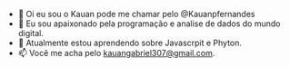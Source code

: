 - 👋 Oi eu sou o Kauan pode me chamar pelo @Kauanpfernandes
- 👀 Eu sou apaixonado pela programação e analise de dados do mundo digital.
- 🌱 Atualmente estou aprendendo sobre Javascrpit e Phyton.
- 📫 Você me acha pelo kauangabriel307@gmail.com.
<!---
Kauanpfernandes/Kauanpfernandes is a ✨ special ✨ repository because its `README.md` (this file) appears on your GitHub profile.
You can click the Preview link to take a look at your changes.
--->
